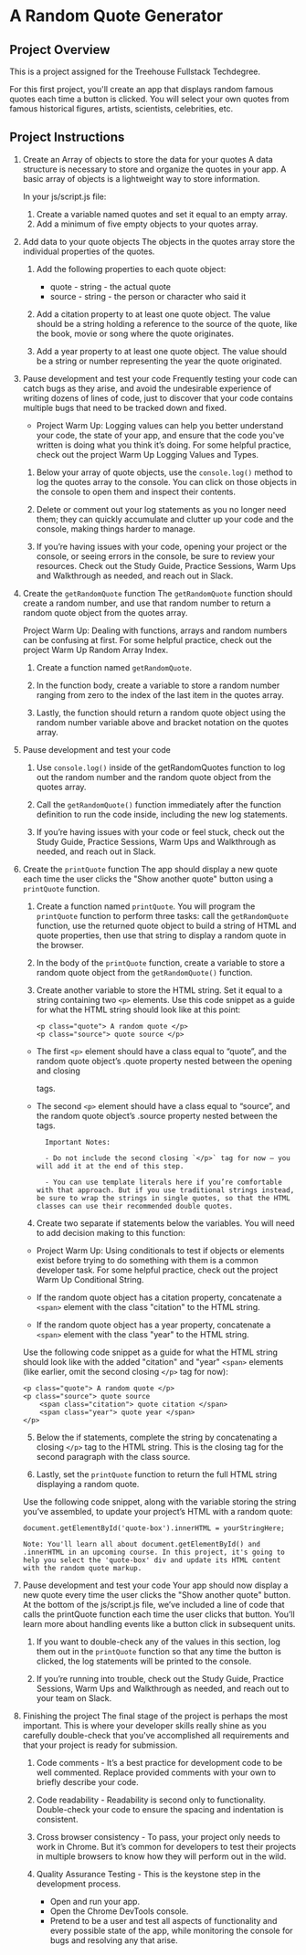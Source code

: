 # A Random Quote Generator

## Project Overview

This is a project assigned for the Treehouse Fullstack Techdegree.

For this first project, you'll create an app that displays random famous quotes each time a button is clicked. You will select your own quotes from famous historical figures, artists, scientists, celebrities, etc.

## Project Instructions

1.  Create an Array of objects to store the data for your quotes
    A data structure is necessary to store and organize the quotes in your app. A basic array of objects is a lightweight way to store information.

    In your js/script.js file:

    1. Create a variable named quotes and set it equal to an empty array.
    2. Add a minimum of five empty objects to your quotes array.

2.  Add data to your quote objects
    The objects in the quotes array store the individual properties of the quotes.

    1. Add the following properties to each quote object:

       - quote - string - the actual quote
       - source - string - the person or character who said it

    2. Add a citation property to at least one quote object. The value should be a string holding a reference to the source of the quote, like the book, movie or song where the quote originates.

    3. Add a year property to at least one quote object. The value should be a string or number representing the year the quote originated.

3.  Pause development and test your code
    Frequently testing your code can catch bugs as they arise, and avoid the undesirable experience of writing dozens of lines of code, just to discover that your code contains multiple bugs that need to be tracked down and fixed.

    - Project Warm Up: Logging values can help you better understand your code, the state of your app, and ensure that the code you've written is doing what you think it’s doing. For some helpful practice, check out the project Warm Up Logging Values and Types.

    1. Below your array of quote objects, use the `console.log()` method to log the quotes array to the console. You can click on those objects in the console to open them and inspect their contents.

    2. Delete or comment out your log statements as you no longer need them; they can quickly accumulate and clutter up your code and the console, making things harder to manage.

    3. If you’re having issues with your code, opening your project or the console, or seeing errors in the console, be sure to review your resources. Check out the Study Guide, Practice Sessions, Warm Ups and Walkthrough as needed, and reach out in Slack.

4.  Create the `getRandomQuote` function
    The `getRandomQuote` function should create a random number, and use that random number to return a random quote object from the quotes array.

    Project Warm Up: Dealing with functions, arrays and random numbers can be confusing at first. For some helpful practice, check out the project Warm Up Random Array Index.

    1. Create a function named `getRandomQuote`.

    2. In the function body, create a variable to store a random number ranging from zero to the index of the last item in the quotes array.

    3. Lastly, the function should return a random quote object using the random number variable above and bracket notation on the quotes array.

5.  Pause development and test your code

    1. Use `console.log()` inside of the getRandomQuotes function to log out the random number and the random quote object from the quotes array.

    2. Call the `getRandomQuote()` function immediately after the function definition to run the code inside, including the new log statements.

    3. If you’re having issues with your code or feel stuck, check out the Study Guide, Practice Sessions, Warm Ups and Walkthrough as needed, and reach out in Slack.

6.  Create the `printQuote` function
    The app should display a new quote each time the user clicks the "Show another quote" button using a `printQuote` function.

    1. Create a function named `printQuote`.
       You will program the `printQuote` function to perform three tasks: call the `getRandomQuote` function, use the returned quote object to build a string of HTML and quote properties, then use that string to display a random quote in the browser.

    2. In the body of the `printQuote` function, create a variable to store a random quote object from the `getRandomQuote()` function.

    3. Create another variable to store the HTML string. Set it equal to a string containing two `<p>` elements. Use this code snippet as a guide for what the HTML string should look like at this point:

       ```
       <p class="quote"> A random quote </p>
       <p class="source"> quote source </p>
       ```

    - The first `<p>` element should have a class equal to “quote”, and the random quote object’s .quote property nested between the opening and closing <p> tags.

    - The second `<p>` element should have a class equal to “source”, and the random quote object’s .source property nested between the tags.

            Important Notes:

            - Do not include the second closing `</p>` tag for now – you will add it at the end of this step.

            - You can use template literals here if you’re comfortable with that approach. But if you use traditional strings instead, be sure to wrap the strings in single quotes, so that the HTML classes can use their recommended double quotes.

    4. Create two separate if statements below the variables. You will need to add decision making to this function:

    - Project Warm Up: Using conditionals to test if objects or elements exist before trying to do something with them is a common developer task. For some helpful practice, check out the project Warm Up Conditional String.

    - If the random quote object has a citation property, concatenate a `<span>` element with the class "citation" to the HTML string.

    - If the random quote object has a year property, concatenate a `<span>` element with the class "year" to the HTML string.

    Use the following code snippet as a guide for what the HTML string should look like with the added "citation" and "year" `<span>` elements (like earlier, omit the second closing `</p>` tag for now):

    ```
    <p class="quote"> A random quote </p>
    <p class="source"> quote source
        <span class="citation"> quote citation </span>
        <span class="year"> quote year </span>
    </p>
    ```

    5. Below the if statements, complete the string by concatenating a closing `</p>` tag to the HTML string. This is the closing tag for the second paragraph with the class source.

    6. Lastly, set the `printQuote` function to return the full HTML string displaying a random quote.

    Use the following code snippet, along with the variable storing the string you’ve assembled, to update your project’s HTML with a random quote:

    ```
    document.getElementById('quote-box').innerHTML = yourStringHere;
    ```

        Note: You'll learn all about document.getElementById() and .innerHTML in an upcoming course. In this project, it's going to help you select the 'quote-box' div and update its HTML content with the random quote markup.

7.  Pause development and test your code
    Your app should now display a new quote every time the user clicks the "Show another quote" button. At the bottom of the js/script.js file, we’ve included a line of code that calls the printQuote function each time the user clicks that button. You’ll learn more about handling events like a button click in subsequent units.

    1. If you want to double-check any of the values in this section, log them out in the `printQuote` function so that any time the button is clicked, the log statements will be printed to the console.

    2. If you’re running into trouble, check out the Study Guide, Practice Sessions, Warm Ups and Walkthrough as needed, and reach out to your team on Slack.

8.  Finishing the project
    The final stage of the project is perhaps the most important. This is where your developer skills really shine as you carefully double-check that you've accomplished all requirements and that your project is ready for submission.

    1. Code comments - It’s a best practice for development code to be well commented. Replace provided comments with your own to briefly describe your code.

    2. Code readability - Readability is second only to functionality. Double-check your code to ensure the spacing and indentation is consistent.

    3. Cross browser consistency - To pass, your project only needs to work in Chrome. But it’s common for developers to test their projects in multiple browsers to know how they will perform out in the wild.

    4. Quality Assurance Testing - This is the keystone step in the development process.
       - Open and run your app.
       - Open the Chrome DevTools console.
       - Pretend to be a user and test all aspects of functionality and every possible state of the app, while monitoring the console for bugs and resolving any that arise.
